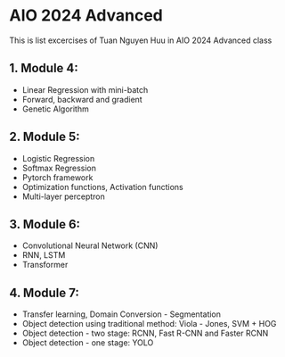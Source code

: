 # AIO 2024 Advanced

This is list excercises of Tuan Nguyen Huu in AIO 2024 Advanced class

## 1. Module 4:
- Linear Regression with mini-batch
- Forward, backward and gradient
- Genetic Algorithm

## 2. Module 5:
- Logistic Regression
- Softmax Regression
- Pytorch framework
- Optimization functions, Activation functions
- Multi-layer perceptron

## 3. Module 6:
- Convolutional Neural Network (CNN)
- RNN, LSTM
- Transformer

## 4. Module 7:
- Transfer learning, Domain Conversion - Segmentation
- Object detection using traditional method: Viola - Jones, SVM + HOG
- Object detection - two stage: RCNN, Fast R-CNN and Faster RCNN
- Object detection - one stage: YOLO